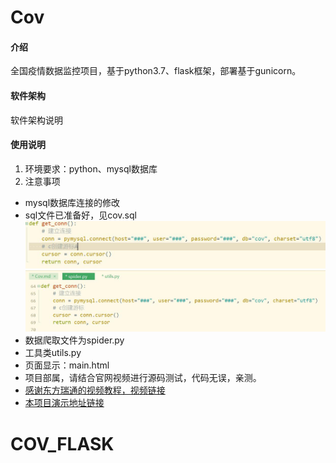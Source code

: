 # Cov

#### 介绍
全国疫情数据监控项目，基于python3.7、flask框架，部署基于gunicorn。

#### 软件架构
软件架构说明

#### 使用说明

1. 环境要求：python、mysql数据库
2. 注意事项
- mysql数据库连接的修改
- sql文件已准备好，见cov.sql
![](Cov_files/1.jpg)
![](Cov_files/2.jpg)
- 数据爬取文件为spider.py
- 工具类utils.py
- 页面显示：main.html
- 项目部属，请结合官网视频进行源码测试，代码无误，亲测。
- [感谢东方瑞通的视频教程，视频链接](https://www.bilibili.com/video/BV177411j7qJ#reply2628377537)
- [本项目演示地址链接](https://cov.cy-yz.cn/)

# COV_FLASK

